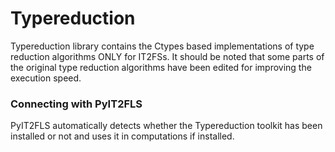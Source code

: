 Typereduction
========

Typereduction library contains the Ctypes based implementations of type reduction algorithms ONLY for IT2FSs. It should be noted that some parts of the original type reduction algorithms have been edited for improving the execution speed.

### Connecting with PyIT2FLS

PyIT2FLS automatically detects whether the Typereduction toolkit has been installed or not and uses it in computations if installed.




